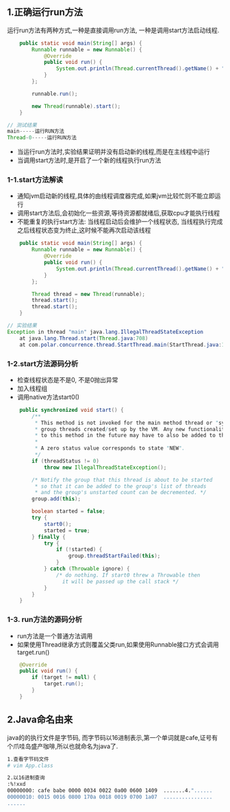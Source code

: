 ## 1.正确运行run方法

运行run方法有两种方式,一种是直接调用run方法, 一种是调用start方法启动线程.

```java
    public static void main(String[] args) {
        Runnable runnable = new Runnable() {
            @Override
            public void run() {
                System.out.println(Thread.currentThread().getName() + "-----" + "运行RUN方法");
            }
        };

        runnable.run();

        new Thread(runnable).start();
    }

// 测试结果
main-----运行RUN方法
Thread-0-----运行RUN方法
```

- 当运行run方法时,实验结果证明并没有启动新的线程,而是在主线程中运行
- 当调用start方法时,是开启了一个新的线程执行run方法



### 1-1.start方法解读

- 通知jvm启动新的线程,具体的由线程调度器完成,如果jvm比较忙则不能立即运行
- 调用start方法后,会初始化一些资源,等待资源都就绪后,获取cpu才能执行线程
- 不能重复的执行start方法: 当线程启动后会维护一个线程状态, 当线程执行完成之后线程状态变为终止,这时候不能再次启动该线程

```java
    public static void main(String[] args) {
        Runnable runnable = new Runnable() {
            @Override
            public void run() {
                System.out.println(Thread.currentThread().getName() + "-----" + "运行RUN方法");
            }
        };

        Thread thread = new Thread(runnable);
        thread.start();
        thread.start();
    }

// 实验结果
Exception in thread "main" java.lang.IllegalThreadStateException
	at java.lang.Thread.start(Thread.java:708)
	at com.polar.concurrence.thread.StartThread.main(StartThread.java:18)
```



### 1-2.start方法源码分析

- 检查线程状态是不是0, 不是0抛出异常
- 加入线程组
- 调用native方法start0()

```java
    public synchronized void start() {
        /**
         * This method is not invoked for the main method thread or "system"
         * group threads created/set up by the VM. Any new functionality added
         * to this method in the future may have to also be added to the VM.
         *
         * A zero status value corresponds to state "NEW".
         */
        if (threadStatus != 0)
            throw new IllegalThreadStateException();

        /* Notify the group that this thread is about to be started
         * so that it can be added to the group's list of threads
         * and the group's unstarted count can be decremented. */
        group.add(this);

        boolean started = false;
        try {
            start0();
            started = true;
        } finally {
            try {
                if (!started) {
                    group.threadStartFailed(this);
                }
            } catch (Throwable ignore) {
                /* do nothing. If start0 threw a Throwable then
                  it will be passed up the call stack */
            }
        }
    }
```



### 1-3. run方法的源码分析

- run方法是一个普通方法调用
- 如果使用Thread继承方式则覆盖父类run,如果使用Runnable接口方式会调用target.run()

```java
    @Override
    public void run() {
        if (target != null) {
            target.run();
        }
    }
```



## 2.Java命名由来

java的的执行文件是字节码, 而字节码以16进制表示,第一个单词就是cafe,证号有个爪哇岛盛产咖啡,所以也就命名为java了.

```bash
1.查看字节码文件
# vim App.class

2.以16进制查询
:%!xxd
00000000: cafe babe 0000 0034 0022 0a00 0600 1409  .......4."......
00000010: 0015 0016 0800 170a 0018 0019 0700 1a07  ................
......
```

